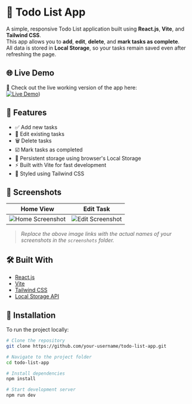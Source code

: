 # 📝 Todo List App

A simple, responsive Todo List application built using **React.js**, **Vite**, and **Tailwind CSS**.  
This app allows you to **add**, **edit**, **delete**, and **mark tasks as complete**.  
All data is stored in **Local Storage**, so your tasks remain saved even after refreshing the page.

## 🌐 Live Demo

🎯 Check out the live working version of the app here:  
[![Live Demo](https://img.shields.io/badge/Live_Demo-Click_Here-brightgreen?style=for-the-badge&logo=react)](https://todo-list-app-three-ashy.vercel.app/))


## 🚀 Features

- ✅ Add new tasks
- 🔄 Edit existing tasks
- 🗑️ Delete tasks
- ☑️ Mark tasks as completed
- 💾 Persistent storage using browser's Local Storage
- ⚡ Built with Vite for fast development
- 💅 Styled using Tailwind CSS

## 📸 Screenshots

| Home View | Edit Task |
|----------|-----------|
| ![Home Screenshot](C:\Users\Pruthviraj\OneDrive\Desktop\React.js\Screenshot1) | ![Edit Screenshot](C:\Users\Pruthviraj\OneDrive\Desktop\React.js\Screenshot2) |

> _Replace the above image links with the actual names of your screenshots in the `screenshots` folder._

## 🛠️ Built With

- [React.js](https://reactjs.org/)
- [Vite](https://vitejs.dev/)
- [Tailwind CSS](https://tailwindcss.com/)
- [Local Storage API](https://developer.mozilla.org/en-US/docs/Web/API/Window/localStorage)

## 📂 Installation

To run the project locally:

```bash
# Clone the repository
git clone https://github.com/your-username/todo-list-app.git

# Navigate to the project folder
cd todo-list-app

# Install dependencies
npm install

# Start development server
npm run dev


